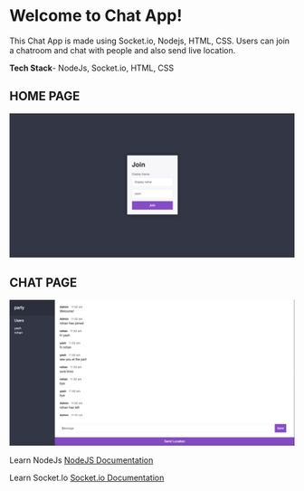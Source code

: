 # Welcome to Chat App!

This Chat App is made using Socket.io, Nodejs, HTML, CSS. Users can join a chatroom and chat with people and also send live location.

**Tech Stack**- NodeJs, Socket.io, HTML, CSS

## **HOME PAGE**
![enter image description here](https://raw.githubusercontent.com/yashgupta18/chat-app/master/Home%20page.png)

## **CHAT PAGE**
![enter image description here](https://raw.githubusercontent.com/yashgupta18/chat-app/master/Chat%20Page.png)


Learn NodeJs
[NodeJS Documentation](https://nodejs.org/en/docs/)

Learn Socket.Io
[Socket.io Documentation](https://socket.io/docs/v3)

